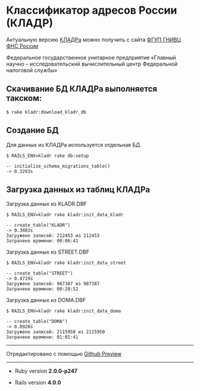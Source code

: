 # Классификатор адресов России (КЛАДР)

Актуальную версию  [КЛАДРа](http://www.gnivc.ru/inf_provision/classifiers_reference/kladr/)  можно получить с сайта  [ФГУП ГНИВЦ ФНС России](http://www.gnivc.ru)

Федеральное государственное унитарное предприятие «Главный научно – исследовательский вычислительный центр Федеральной налоговой службы»


## Скачивание БД КЛАДРа выполняется такском:

    $ rake kladr:download_kladr_db


## Создание БД

Для данных из КЛАДРа используется отдельная БД.

    $ RAILS_ENV=kladr rake db:setup

    -- initialize_schema_migrations_table()
    -> 0.3293s

## Загрузка данных из таблиц КЛАДРа

Загрузка данных из KLADR.DBF

    $ RAILS_ENV=kladr rake kladr:init_data_kladr

    -- create_table("KLADR")
    -> 0.3483s
    Загружено записей: 212453 из 212453
    Затрачено времени: 00:06:41


Загрузка данных из STREET.DBF

    $ RAILS_ENV=kladr rake kladr:init_data_street

    -- create_table("STREET")
    -> 0.4719s
    Загружено записей: 987387 из 987387
    Затрачено времени: 00:28:52


Загрузка данных из DOMA.DBF

    $ RAILS_ENV=kladr rake kladr:init_data_doma

    -- create_table("DOMA")
    -> 0.0928s
    Загружено записей: 2115950 из 2115950
    Затрачено времени: 01:01:41


----


Отредактировано с помощью [Github Preview](http://github-preview.herokuapp.com)

----

* Ruby version **2.0.0-p247**

* Rails version **4.0.0**
